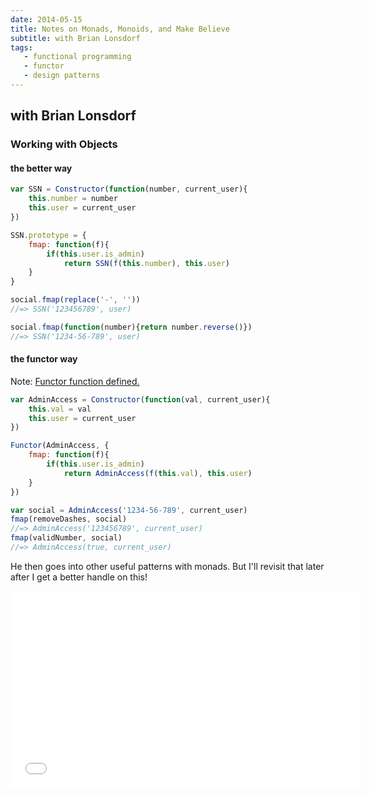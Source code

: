 ```yaml
---
date: 2014-05-15
title: Notes on Monads, Monoids, and Make Believe
subtitle: with Brian Lonsdorf
tags:
   - functional programming
   - functor
   - design patterns
---
```


## with Brian Lonsdorf

### Working with Objects

#### the better way

```javascript
var SSN = Constructor(function(number, current_user){
	this.number = number
    this.user = current_user
})

SSN.prototype = {
	fmap: function(f){
    	if(this.user.is_admin)
        	return SSN(f(this.number), this.user)
    }
}

social.fmap(replace('-', ''))
//=> SSN('123456789', user)

social.fmap(function(number){return number.reverse()})
//=> SSN('1234-56-789', user)
```

#### the functor way

Note: [Functor function defined.](https://github.com/DrBoolean/Functor/blob/master/functor.js)

```javascript
var AdminAccess = Constructor(function(val, current_user){
	this.val = val
    this.user = current_user
})

Functor(AdminAccess, {
	fmap: function(f){
    	if(this.user.is_admin)
        	return AdminAccess(f(this.val), this.user)
    }
})

var social = AdminAccess('1234-56-789', current_user)
fmap(removeDashes, social)
//=> AdminAccess('123456789', current_user)
fmap(validNumber, social)
//=> AdminAccess(true, current_user)
```

He then goes into other useful patterns with monads. But I'll revisit that later after I get a better handle on this!

<iframe width="560" height="315" src="//www.youtube.com/embed/ww2Z1URx-G0" frameborder="0" allowfullscreen></iframe>
